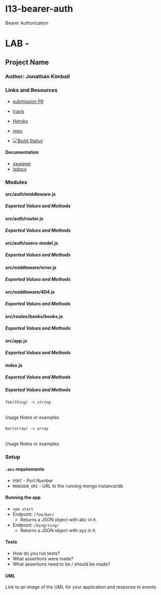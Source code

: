 # l13-bearer-auth
Bearer Authorization

# LAB - 

## Project Name

### Author: Jonathan Kimball

### Links and Resources

* [submission PR](https://github.com/401-advanced-javascript-kimball/l13-bearer-auth/pull/1)
* [travis](https://travis-ci.com/401-advanced-javascript-kimball/l13-bearer-auth)
* [Heroku](https://jk-401-lab11.herokuapp.com/)

* [repo](https://github.com/)
* [![Build Status](https://travis-ci.com/JAKimball/l13-bearer-auth.svg?branch=master)](https://www.travis-ci.com/)

#### Documentation
* [swagger](https://jk-401-lab11.herokuapp.com/doc)
* [jsdocs](https://401-advanced-javascript-kimball.github.io/l13-bearer-auth/)

### Modules

#### src/auth/middleware.js
##### Exported Values and Methods

#### src/auth/router.js
##### Exported Values and Methods

#### src/auth/users-model.js
##### Exported Values and Methods

#### src/middleware/error.js
##### Exported Values and Methods

#### src/middleware/404.js
##### Exported Values and Methods

#### src/routes/books/books.js
##### Exported Values and Methods

#### src/app.js
##### Exported Values and Methods

#### index.js
##### Exported Values and Methods


##### Exported Values and Methods

###### `foo(thing) -> string`
Usage Notes or examples

###### `bar(array) -> array`
Usage Notes or examples

### Setup
#### `.env` requirements
* `PORT` - Port Number
* `MONGODB_URI` - URL to the running mongo instance/db

#### Running the app
* `npm start`
* Endpoint: `/foo/bar/`
  * Returns a JSON object with abc in it.
* Endpoint: `/bing/zing/`
  * Returns a JSON object with xyz in it.
  
#### Tests
* How do you run tests?
* What assertions were made?
* What assertions need to be / should be made?

#### UML
Link to an image of the UML for your application and response to events

